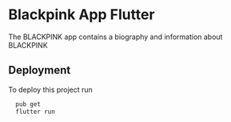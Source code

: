 
# Blackpink App Flutter

The BLACKPINK app contains a biography and information about BLACKPINK


## Deployment

To deploy this project run

```bash
  pub get
  flutter run
```

